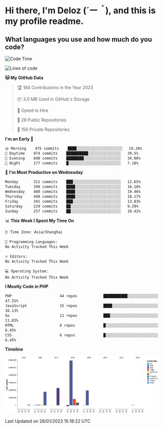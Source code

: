 # **Hi there, I'm Deloz (*´ー｀*), and this is my profile readme.**
<!--  [![Profile views](https://gpvc.arturio.dev/dank-del)](https://github.com/dank-del) -->
## **What languages you use and how much do you code?**

<!--START_SECTION:waka-->
![Code Time](http://img.shields.io/badge/Code%20Time-732%20hrs%2053%20mins-blue)

![Lines of code](https://img.shields.io/badge/From%20Hello%20World%20I%27ve%20Written-13%20Million%20lines%20of%20code-blue)

**🐱 My GitHub Data** 

> 🏆 184 Contributions in the Year 2023
 > 
> 📦 3.0 MB Used in GitHub's Storage 
 > 
> 💼 Opted to Hire
 > 
> 📜 28 Public Repositories 
 > 
> 🔑 156 Private Repositories  
 > 
**I'm an Early 🐤** 

```text
🌞 Morning    475 commits    ████░░░░░░░░░░░░░░░░░░░░░   19.26% 
🌆 Daytime    974 commits    ██████████░░░░░░░░░░░░░░░   39.5% 
🌃 Evening    840 commits    ████████░░░░░░░░░░░░░░░░░   34.06% 
🌙 Night      177 commits    █░░░░░░░░░░░░░░░░░░░░░░░░   7.18%

```
📅 **I'm Most Productive on Wednesday** 

```text
Monday       312 commits    ███░░░░░░░░░░░░░░░░░░░░░░   12.65% 
Tuesday      399 commits    ████░░░░░░░░░░░░░░░░░░░░░   16.18% 
Wednesday    480 commits    ████░░░░░░░░░░░░░░░░░░░░░   19.46% 
Thursday     448 commits    ████░░░░░░░░░░░░░░░░░░░░░   18.17% 
Friday       341 commits    ███░░░░░░░░░░░░░░░░░░░░░░   13.83% 
Saturday     229 commits    ██░░░░░░░░░░░░░░░░░░░░░░░   9.29% 
Sunday       257 commits    ██░░░░░░░░░░░░░░░░░░░░░░░   10.42%

```


📊 **This Week I Spent My Time On** 

```text
⌚︎ Time Zone: Asia/Shanghai

💬 Programming Languages: 
No Activity Tracked This Week

🔥 Editors: 
No Activity Tracked This Week

💻 Operating System: 
No Activity Tracked This Week

```

**I Mostly Code in PHP** 

```text
PHP                      44 repos            ███████████░░░░░░░░░░░░░░   47.31% 
JavaScript               15 repos            ████░░░░░░░░░░░░░░░░░░░░░   16.13% 
Go                       11 repos            ███░░░░░░░░░░░░░░░░░░░░░░   11.83% 
HTML                     6 repos             █░░░░░░░░░░░░░░░░░░░░░░░░   6.45% 
CSS                      6 repos             █░░░░░░░░░░░░░░░░░░░░░░░░   6.45%

```


**Timeline**

![Chart not found](https://raw.githubusercontent.com/deloz/deloz/main/charts/bar_graph.png) 


 Last Updated on 28/01/2023 15:18:22 UTC
<!--END_SECTION:waka-->
